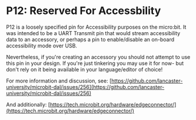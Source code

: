 # P12: Reserved For Accessbility

P12 is a loosely specified pin for Accessibility purposes on the micro:bit. It was intended to be a UART Transmit pin that would stream accessibility data to an accessory, or perhaps a pin to enable/disable an on-board accessibility mode over USB.

Nevertheless, if you're creating an accessory you should not attempt to use this pin in your design. If you're just tinkering you may use it for now- but don't rely on it being available in your language/editor of choice!

For more information and discussion, see: [https://github.com/lancaster-university/microbit-dal/issues/256](https://github.com/lancaster-university/microbit-dal/issues/256)

And additionally: [https://tech.microbit.org/hardware/edgeconnector/](https://tech.microbit.org/hardware/edgeconnector/)